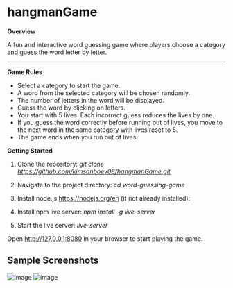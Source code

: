 # hangmanGame
**Overview**

A fun and interactive word guessing game where players choose a category and guess the word letter by letter. 

---
**Game Rules**
- Select a category to start the game.
- A word from the selected category will be chosen randomly.
- The number of letters in the word will be displayed.
- Guess the word by clicking on letters.
- You start with 5 lives. Each incorrect guess reduces the lives by one.
- If you guess the word correctly before running out of lives, you move to the next word in the same category with lives reset to 5.
- The game ends when you run out of lives.

**Getting Started**
1. Clone the repository:
*git clone https://github.com/kimsanboev08/hangmanGame.git*

2. Navigate to the project directory:
*cd word-guessing-game*

3. Install node.js https://nodejs.org/en (if not already installed):

4. Install npm live server:
*npm install -g live-server*

5. Start the live server:
*live-server*

Open http://127.0.0.1:8080 in your browser to start playing the game.

## Sample Screenshots
![image](https://github.com/kimsanboev08/hangmanGame/assets/51867935/8ccc3a0f-435d-4405-9095-6c2dd75a73ec)
![image](https://github.com/kimsanboev08/hangmanGame/assets/51867935/a8769677-ed4d-45c2-a6d1-dac127b3699e)
